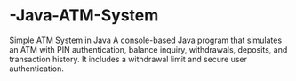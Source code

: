 # -Java-ATM-System
Simple ATM System in Java A console-based Java program that simulates an ATM with PIN authentication, balance inquiry, withdrawals, deposits, and transaction history. It includes a withdrawal limit and secure user authentication.
